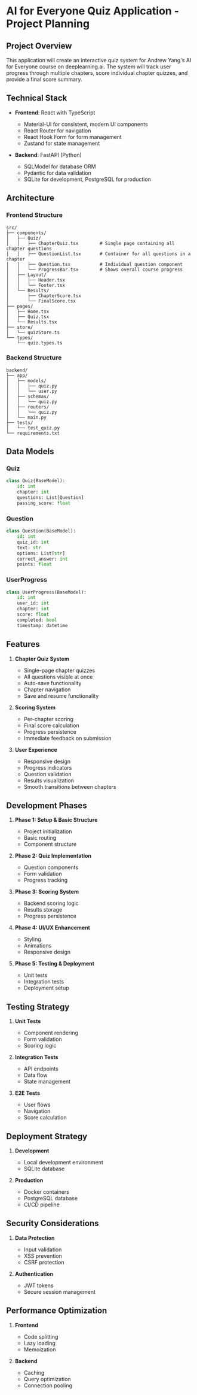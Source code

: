 # AI for Everyone Quiz Application - Project Planning

## Project Overview
This application will create an interactive quiz system for Andrew Yang's AI for Everyone course on deeplearning.ai. The system will track user progress through multiple chapters, score individual chapter quizzes, and provide a final score summary.

## Technical Stack
- **Frontend**: React with TypeScript
  - Material-UI for consistent, modern UI components
  - React Router for navigation
  - React Hook Form for form management
  - Zustand for state management

- **Backend**: FastAPI (Python)
  - SQLModel for database ORM
  - Pydantic for data validation
  - SQLite for development, PostgreSQL for production

## Architecture

### Frontend Structure
```
src/
├── components/
│   ├── Quiz/
│   │   ├── ChapterQuiz.tsx        # Single page containing all chapter questions
│   │   ├── QuestionList.tsx       # Container for all questions in a chapter
│   │   ├── Question.tsx           # Individual question component
│   │   └── ProgressBar.tsx        # Shows overall course progress
│   ├── Layout/
│   │   ├── Header.tsx
│   │   └── Footer.tsx
│   └── Results/
│       ├── ChapterScore.tsx
│       └── FinalScore.tsx
├── pages/
│   ├── Home.tsx
│   ├── Quiz.tsx
│   └── Results.tsx
├── store/
│   └── quizStore.ts
└── types/
    └── quiz.types.ts
```

### Backend Structure
```
backend/
├── app/
│   ├── models/
│   │   ├── quiz.py
│   │   └── user.py
│   ├── schemas/
│   │   └── quiz.py
│   ├── routers/
│   │   └── quiz.py
│   └── main.py
├── tests/
│   └── test_quiz.py
└── requirements.txt
```

## Data Models

### Quiz
```python
class Quiz(BaseModel):
    id: int
    chapter: int
    questions: List[Question]
    passing_score: float
```

### Question
```python
class Question(BaseModel):
    id: int
    quiz_id: int
    text: str
    options: List[str]
    correct_answer: int
    points: float
```

### UserProgress
```python
class UserProgress(BaseModel):
    id: int
    user_id: int
    chapter: int
    score: float
    completed: bool
    timestamp: datetime
```

## Features

1. **Chapter Quiz System**
   - Single-page chapter quizzes
   - All questions visible at once
   - Auto-save functionality
   - Chapter navigation
   - Save and resume functionality

2. **Scoring System**
   - Per-chapter scoring
   - Final score calculation
   - Progress persistence
   - Immediate feedback on submission

3. **User Experience**
   - Responsive design
   - Progress indicators
   - Question validation
   - Results visualization
   - Smooth transitions between chapters

## Development Phases

1. **Phase 1: Setup & Basic Structure**
   - Project initialization
   - Basic routing
   - Component structure

2. **Phase 2: Quiz Implementation**
   - Question components
   - Form validation
   - Progress tracking

3. **Phase 3: Scoring System**
   - Backend scoring logic
   - Results storage
   - Progress persistence

4. **Phase 4: UI/UX Enhancement**
   - Styling
   - Animations
   - Responsive design

5. **Phase 5: Testing & Deployment**
   - Unit tests
   - Integration tests
   - Deployment setup

## Testing Strategy

1. **Unit Tests**
   - Component rendering
   - Form validation
   - Scoring logic

2. **Integration Tests**
   - API endpoints
   - Data flow
   - State management

3. **E2E Tests**
   - User flows
   - Navigation
   - Score calculation

## Deployment Strategy

1. **Development**
   - Local development environment
   - SQLite database

2. **Production**
   - Docker containers
   - PostgreSQL database
   - CI/CD pipeline

## Security Considerations

1. **Data Protection**
   - Input validation
   - XSS prevention
   - CSRF protection

2. **Authentication**
   - JWT tokens
   - Secure session management

## Performance Optimization

1. **Frontend**
   - Code splitting
   - Lazy loading
   - Memoization

2. **Backend**
   - Caching
   - Query optimization
   - Connection pooling 